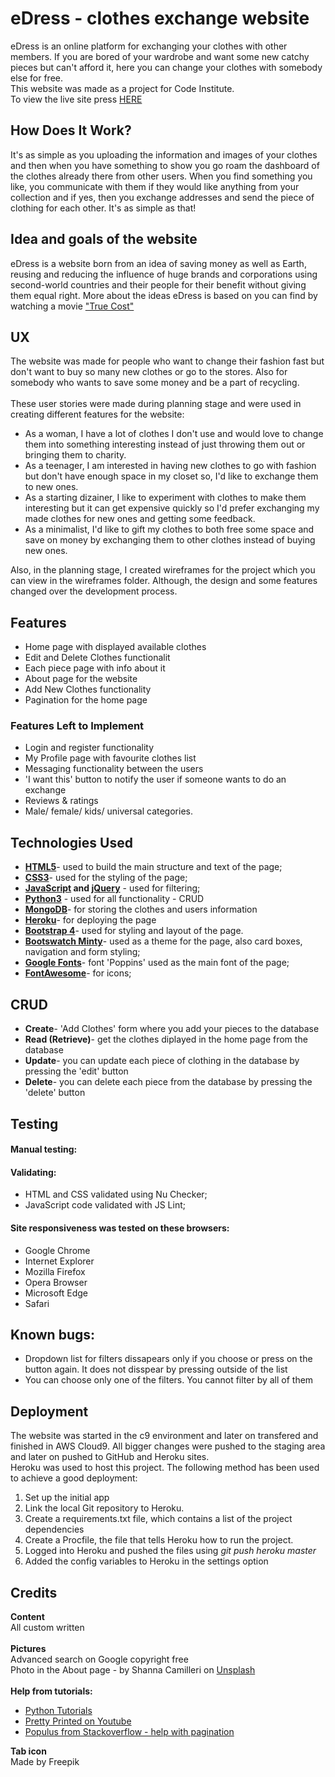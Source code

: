 <h1>eDress - clothes exchange website</h1>
eDress is an online platform for exchanging your clothes with other members. 
If you are bored of your wardrobe and want some new catchy pieces but can't afford it, here you can change your clothes with somebody else for free.
<br>This website was made as a project for Code Institute.
<br>To view the live site press <a href="https://edress-project.herokuapp.com/">HERE</a>
<h2>How Does It Work?</h2>
It's as simple as you uploading the information and images of your clothes and then when you have something to show you go roam the dashboard of the clothes already there from other users. When you find something you like, you communicate with them if they would like anything from your collection and if yes, then you exchange addresses and send the piece of clothing for each other. It's as simple as that!
<h2>Idea and goals of the website</h2>
eDress is a website born from an idea of saving money as well as Earth, reusing and reducing the influence of huge brands and corporations using second-world countries and their people for their benefit without giving them equal right. More about the ideas eDress is based on you can find by watching a movie <a href="https://truecostmovie.com/">"True Cost"</a>

<h2>UX</h2>
The website was made for people who want to change their fashion fast but don't want to buy so many new clothes or go to the stores. Also for somebody who wants to save some money and be a part of recycling.<br><br>
These user stories were made during planning stage and were used in creating different features for the website:<br>
<ul>
<li>As a woman, I have a lot of clothes I don't use and would love to change them into something interesting instead of just throwing them out or bringing them to charity.</li>
<li>As a teenager, I am interested in having new clothes to go with fashion but don't have enough space in my closet so, I'd like to exchange them to new ones.</li>
<li>As a starting dizainer, I like to experiment with clothes to make them interesting but it can get expensive quickly so I'd prefer exchanging my made clothes for new ones and getting some feedback.</li>
<li>As a minimalist, I'd like to gift my clothes to both free some space and save on money by exchanging them to other clothes instead of buying new ones.</li>
</ul>
Also, in the planning stage, I created wireframes for the project which you can view in the wireframes folder. Although, the design and some features changed over the development process.

<h2>Features</h2>
<ul>
<li>Home page with displayed available clothes</li>
<li>Edit and Delete Clothes functionalit</li>
<li>Each piece page with info about it</li>
<li>About page for the website</li>
<li>Add New Clothes functionality</li>
<li>Pagination for the home page</li>
</ul>

<h3>Features Left to Implement</h3>
<ul>
<li>Login and register functionality</li>
<li>My Profile page with favourite clothes list</li>
<li>Messaging functionality between the users</li>
<li>'I want this' button to notify the user if someone wants to do an exchange</li>
<li>Reviews & ratings</li>
<li>Male/ female/ kids/ universal categories.</li>
</ul>
<h2>Technologies Used</h2>
<ul>
<li><strong><a href="https://www.w3schools.com/html/html5_intro.asp">HTML5</a></strong>- used to build the main structure and text of the page;</li>
<li><strong><a href="http://www.css3.info/">CSS3</a></strong>- used for the styling of the page;</li>
<li><strong><a href="https://www.javascript.com/">JavaScript</a> and <a href="https://jquery.com/">jQuery</a></strong> - used for filtering;</li>
<li><strong><a href="https://www.python.org/">Python3</a></strong> - used for all functionality - CRUD</li>
<li><strong><a href="https://www.mongodb.com/">MongoDB</a></strong>- for storing the clothes and users information</li>
<li><strong><a href="https://www.heroku.com/">Heroku</a></strong>- for deploying the page</li>
<li><strong><a href="https://getbootstrap.com/">Bootstrap 4</a></strong>- used for styling and layout of the page.</li>
<li><strong><a href="https://bootswatch.com/minty/">Bootswatch Minty</a></strong>- used as a theme for the page, also card boxes, navigation and form styling;</li>
<li><strong><a href="https://fonts.google.com/">Google Fonts</a></strong>- font 'Poppins' used as the main font of the page;</li>
<li><strong><a href="https://fontawesome.com/">FontAwesome</a></strong>- for icons;</li>
</ul>

<h2>CRUD</h2>
<ul>
<li><strong>Create</strong>- 'Add Clothes' form where you add your pieces to the database</li>
<li><strong>Read (Retrieve)</strong>- get the clothes diplayed in the home page from the database</li>
<li><strong>Update</strong>- you can update each piece of clothing in the database by pressing the 'edit' button</li>
<li><strong>Delete</strong>- you can delete each piece from the database by pressing the 'delete' button</li>
</ul>

<h2>Testing</h2>
<h4>Manual testing:</h4>
<h4>Validating:</h4>
<ul>
<li>HTML and CSS validated using Nu Checker;</li>
<li>JavaScript code validated with JS Lint;</li>
</ul>
<h4>Site responsiveness was tested on these browsers:</h4>
<ul>
<li>Google Chrome</li>
<li>Internet Explorer</li>
<li>Mozilla Firefox</li>
<li>Opera Browser</li>
<li>Microsoft Edge</li>
<li>Safari</li>
</ul>
<h2>Known bugs:</h2>
<ul>
<li>Dropdown list for filters dissapears only if you choose or press on the button again. It does not disspear by pressing outside of the list</li>
<li>You can choose only one of the filters. You cannot filter by all of them</li>
</ul>

<h2>Deployment</h2>
The website was started in the c9 environment and later on transfered and finished in AWS Cloud9. All bigger changes were pushed to the staging area and later on pushed to GitHub and Heroku sites.<br>
Heroku was used to host this project. The following method has been used to achieve a good deployment:
<ol>
<li>Set up the initial app</li>
<li>Link the local Git repository to Heroku.</li>
<li>Create a requirements.txt file, which contains a list of the project dependencies</li>
<li>Create a Procfile, the file that tells Heroku how to run the project.</li>
<li>Logged into Heroku and pushed the files using <i>git push heroku master</i></li>
<li>Added the config variables to Heroku in the settings option</li>
</ol>

<h2>Credits</h2>
<strong>Content</strong><br>
All custom written
<br><br><strong>Pictures</strong><br>
Advanced search on Google copyright free<br>
Photo in the About page - by Shanna Camilleri on <a href="https://unsplash.com/">Unsplash</a>
<br><br><strong>Help from tutorials:</strong><br>
<ul>
<li><a href="https://pythonspot.com/login-authentication-with-flask/">Python Tutorials</a></li>
<li><a href="https://www.youtube.com/watch?v=vVx1737auSE">Pretty Printed on Youtube</a></li>
<li><a href='https://stackoverflow.com/users/520857/populus'>Populus from Stackoverflow - help with pagination</a></li>
</ul>
<strong>Tab icon</strong><br>
Made by <a href"www.flaticon.com">Freepik</a>
